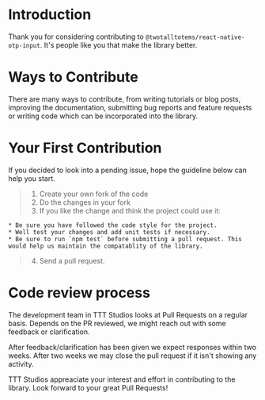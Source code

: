# Introduction

Thank you for considering contributing to `@twotalltotems/react-native-otp-input`. It's people like you that make the library better.

# Ways to Contribute

There are many ways to contribute, from writing tutorials or blog posts, improving the documentation, submitting bug reports and feature requests or writing code which can be incorporated into the library.

# Your First Contribution

If you decided to look into a pending issue, hope the guideline below can help you start.

> 1.  Create your own fork of the code
> 2.  Do the changes in your fork
> 3.  If you like the change and think the project could use it:

    * Be sure you have followed the code style for the project.
    * Well test your changes and add unit tests if necessary.
    * Be sure to run `npm test` before submitting a pull request. This would help us maintain the compatablity of the library.

> 4.  Send a pull request.

# Code review process

The development team in TTT Studios looks at Pull Requests on a regular basis. Depends on the PR reviewed, we might reach out with some feedback or clarification.

After feedback/clarification has been given we expect responses within two weeks. After two weeks we may close the pull request if it isn't showing any activity.

TTT Studios appreaciate your interest and effort in contributing to the library. Look forward to your great Pull Requests!
